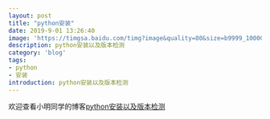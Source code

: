 ```yaml
---
layout: post
title: "python安装"
date: 2019-9-01 13:26:40
image: 'https://timgsa.baidu.com/timg?image&quality=80&size=b9999_10000&sec=1567328708320&di=de53e5eb7c5cfd368e9699775e3506e4&imgtype=0&src=http%3A%2F%2Fpic.kekenet.com%2F2018%2F0107%2F8121515325256.jpg'
description: python安装以及版本检测
category: 'blog'
tags:
- python
- 安装
introduction: python安装以及版本检测
---
```


欢迎查看小明同学的博客[python安装以及版本检测](https://victorfengming.github.io/2019/08/python-install-window/)




